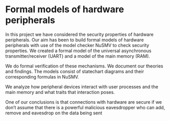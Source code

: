 # Formal models of hardware peripherals
In this project we have considered the security properties of hardware peripherals. Our aim has been to build formal models of hardware peripherals with use of the model checker NuSMV to check security properties. We created a formal model of the universal asynchronous transmitter/receiver (UART) and a model of the main memory (RAM). 

We do formal verification of these mechanisms. We document our theories and findings. The models consist of statechart diagrams and their corresponding formulas in NuSMV. 

We analyze how peripheral devices interact with user processes and the main memory and what traits that interaction poses.

One of our conclusions is that connections with hardware are secure if we don’t assume that there is a powerful malicious eavesdropper who can add, remove and eavesdrop on the data being sent
